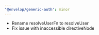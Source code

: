 ```yaml
---
'@envelop/generic-auth': minor
---
```


- Rename resolveUserFn to resolveUser
- Fix issue with inaccessible directiveNode
